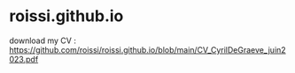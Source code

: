 # roissi.github.io
download my CV :
https://github.com/roissi/roissi.github.io/blob/main/CV_CyrilDeGraeve_juin2023.pdf
